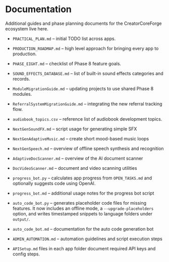 # Documentation

Additional guides and phase planning documents for the CreatorCoreForge ecosystem live here.

- `PRACTICAL_PLAN.md` – initial TODO list across apps.
- `PRODUCTION_ROADMAP.md` – high level approach for bringing every app to production.
- `PHASE_EIGHT.md` – checklist of Phase 8 feature goals.


- `SOUND_EFFECTS_DATABASE.md` – list of built-in sound effects categories and records.
- `ModuleMigrationGuide.md` – updating projects to use shared Phase 8 modules.
- `ReferralSystemMigrationGuide.md` – integrating the new referral tracking flow.
- `audiobook_topics.csv` – reference list of audiobook development topics.
- `NextGenSoundFX.md` – script usage for generating simple SFX
- `NextGenAdaptiveMusic.md` – create short mood-based music loops
- `NextGenSpeech.md` – overview of offline speech synthesis and recognition
- `AdaptiveDocScanner.md` – overview of the AI document scanner
- `DocVideoScanner.md` – document and video scanning utilities
- `progress_bot.py` – calculates app progress from `OPEN_TASKS.md` and optionally suggests code using OpenAI.
- `progress_bot.md` – additional usage notes for the progress bot script
 - `auto_code_bot.py` – generates placeholder code files for missing features. It now includes an offline mode, a `--upgrade-placeholders` option, and writes timestamped snippets to language folders under `output/`.
- `auto_code_bot.md` – documentation for the auto code generation bot
- `ADMIN_AUTOMATION.md` – automation guidelines and script execution steps

- `APISetup.md` files in each app folder document required API keys and config steps.

